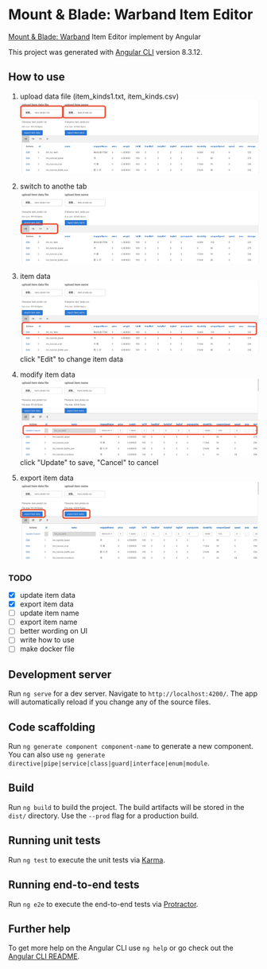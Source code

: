 # Mount & Blade: Warband Item Editor
[Mount & Blade: Warband](https://en.wikipedia.org/wiki/Mount_%26_Blade:_Warband) Item Editor implement by Angular

This project was generated with [Angular CLI](https://github.com/angular/angular-cli) version 8.3.12.

## How to use
1. upload data file (item_kinds1.txt, item_kinds.csv)
![upload files](https://github.com/kan01234/mb-item-editor/blob/master/img/sc-1.png)

2. switch to anothe tab
![swtich tab](https://github.com/kan01234/mb-item-editor/blob/master/img/sc-2.png)

3. item data
![item data](https://github.com/kan01234/mb-item-editor/blob/master/img/sc-3.png)
click "Edit" to change item data

4. modify item data
![modify item data](https://github.com/kan01234/mb-item-editor/blob/master/img/sc-4.png)
click "Update" to save, "Cancel" to cancel

5. export item data
![export item data](https://github.com/kan01234/mb-item-editor/blob/master/img/sc-5.png)

### TODO
- [x] update item data
- [x] export item data
- [ ] update item name
- [ ] export item name
- [ ] better wording on UI
- [ ] write how to use
- [ ] make docker file

## Development server

Run `ng serve` for a dev server. Navigate to `http://localhost:4200/`. The app will automatically reload if you change any of the source files.

## Code scaffolding

Run `ng generate component component-name` to generate a new component. You can also use `ng generate directive|pipe|service|class|guard|interface|enum|module`.

## Build

Run `ng build` to build the project. The build artifacts will be stored in the `dist/` directory. Use the `--prod` flag for a production build.

## Running unit tests

Run `ng test` to execute the unit tests via [Karma](https://karma-runner.github.io).

## Running end-to-end tests

Run `ng e2e` to execute the end-to-end tests via [Protractor](http://www.protractortest.org/).

## Further help

To get more help on the Angular CLI use `ng help` or go check out the [Angular CLI README](https://github.com/angular/angular-cli/blob/master/README.md).
